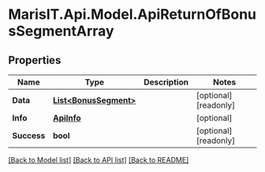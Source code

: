 
# MarisIT.Api.Model.ApiReturnOfBonusSegmentArray

## Properties

Name | Type | Description | Notes
------------ | ------------- | ------------- | -------------
**Data** | [**List&lt;BonusSegment&gt;**](BonusSegment.md) |  | [optional] [readonly] 
**Info** | [**ApiInfo**](ApiInfo.md) |  | [optional] 
**Success** | **bool** |  | [optional] [readonly] 

[[Back to Model list]](../README.md#documentation-for-models)
[[Back to API list]](../README.md#documentation-for-api-endpoints)
[[Back to README]](../README.md)

